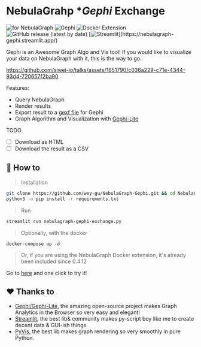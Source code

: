 # **Nebula**Grahp **Gephi* Exchange

![for NebulaGraph](https://img.shields.io/badge/for-NebulaGraph-blue?link=https://github.com/vesoft-inc/nebula) ![Gephi](https://img.shields.io/badge/Gephi-supported-brightgreen?link=https://github.com/gephi/gephi-lite/) ![Docker Extension](https://img.shields.io/badge/docker-extension-blue?logo=docker&link=https://hub.docker.com/extensions/weygu/nebulagraph-dd-ext) ![GitHub release (latest by date)](https://img.shields.io/github/v/release/wey-gu/NebulaGraph-Gephi) [![Streamlit](https://static.streamlit.io/badges/streamlit_badge_black_white.svg?)](https://nebulagraph-gephi.streamlit.app/)

Gephi is an Awesome Graph Algo and Vis tool! If you would like to visualize your data on NebulaGraph with it, this is the way to go.

https://github.com/siwei-io/talks/assets/1651790/c036a229-c71e-4344-93d4-720657f2ba90

Features:

- Query NebulaGraph
- Render results
- Export result to a [gexf file](https://raw.githubusercontent.com/wey-gu/NebulaGraph-Gephi/main/example/nebulagraph_export.gexf) for Gephi
- Graph Algorithm and Visualization with [Gephi-Lite](https://github.com/gephi/gephi-lite/)

TODO

- [ ] Download as HTML
- [ ] Download the result as a CSV

## 🚀 How to

> Installation

```bash
git clone https://github.com/wey-gu/NebulaGraph-Gephi.git && cd NebulaGraph-Gephi
python3 -m pip install -r requirements.txt
```

> Run

```bash
streamlit run nebulagraph-gephi-exchange.py
```

> Optionally, with the docker

```
docker-compose up -d
```

> Or, if you are using the NebulaGraph Docker extension, it's already been included since 0.4.12

Go to [here](https://hub.docker.com/extensions/weygu/nebulagraph-dd-ext) and one click to try it!

## ♥️ Thanks to

- [Gephi/Gephi-Lite](Gephi/Gephi-Lite), the amazing open-source project makes Graph Analytics in the Browser so very easy and elegant!
- [Streamlit](https://streamlit.io/), the best lib& community makes py-script boy like me to create decent data & GUI-ish things.
- [PyVis](https://github.com/WestHealth/pyvis), the best lib makes graph rendering so very smoothly in pure Python.
